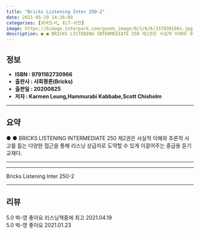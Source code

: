 ```yaml
---
title: "Bricks Listening Inter 250-2"
date: 2021-05-29 14:26:09
categories: [외국도서, ELT-사전]
image: https://bimage.interpark.com/goods_image/0/1/6/6/337830166s.jpg
description: ● ● BRICKS LISTENING INTERMEDIATE 250 제2권은 사실적 이해와 추론적 사고를 돕는 다양한 접근을 통해 리스닝 상급자로 도약할 수 있게 이끌어주는 중급용 듣기 교재다.
---
```


## **정보**

- **ISBN : 9791162730966**
- **출판사 : 사회평론(Bricks)**
- **출판일 : 20200825**
- **저자 : Karmen Leung,Hammurabi Kabbabe,Scott Chisholm**

------



## **요약**

●  ●  BRICKS LISTENING INTERMEDIATE 250 제2권은 사실적 이해와 추론적 사고를 돕는 다양한 접근을 통해 리스닝 상급자로 도약할 수 있게 이끌어주는 중급용 듣기 교재다.

------



------


Bricks Listening Inter 250-2 

------


## **리뷰** 

5.0 박-영 좋아요 리스닝책중에 최고 2021.04.19 <br/>5.0 박-영 좋아요 2021.01.23 <br/>